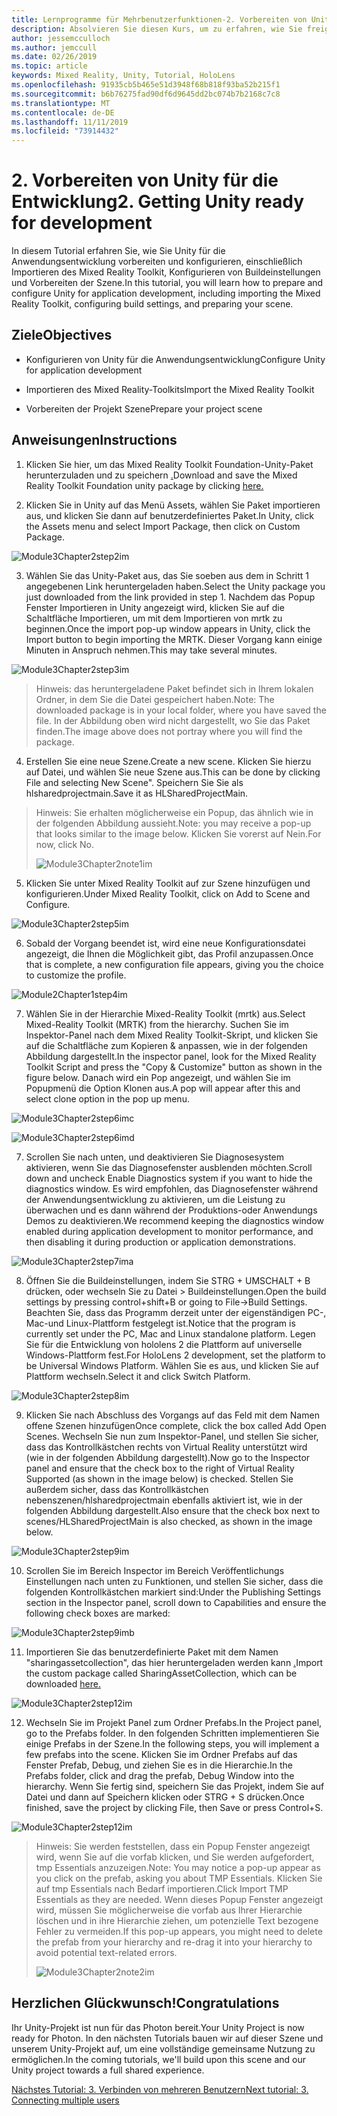 ```yaml
---
title: Lernprogramme für Mehrbenutzerfunktionen-2. Vorbereiten von Unity für die Entwicklung
description: Absolvieren Sie diesen Kurs, um zu erfahren, wie Sie freigegebene Umgebungen mit mehreren Benutzern in einer hololens 2-Anwendung implementieren.
author: jessemcculloch
ms.author: jemccull
ms.date: 02/26/2019
ms.topic: article
keywords: Mixed Reality, Unity, Tutorial, HoloLens
ms.openlocfilehash: 91935cb5b465e51d3948f68b818f93ba52b215f1
ms.sourcegitcommit: b6b76275fad90df6d9645dd2bc074b7b2168c7c8
ms.translationtype: MT
ms.contentlocale: de-DE
ms.lasthandoff: 11/11/2019
ms.locfileid: "73914432"
---
```

# <a name="2-getting-unity-ready-for-development"></a><span data-ttu-id="55439-105">2. Vorbereiten von Unity für die Entwicklung</span><span class="sxs-lookup"><span data-stu-id="55439-105">2. Getting Unity ready for development</span></span> 


<span data-ttu-id="55439-106">In diesem Tutorial erfahren Sie, wie Sie Unity für die Anwendungsentwicklung vorbereiten und konfigurieren, einschließlich Importieren des Mixed Reality Toolkit, Konfigurieren von Buildeinstellungen und Vorbereiten der Szene.</span><span class="sxs-lookup"><span data-stu-id="55439-106">In this tutorial, you will learn how to prepare and configure Unity for application development, including importing the Mixed Reality Toolkit, configuring build settings, and preparing your scene.</span></span>

## <a name="objectives"></a><span data-ttu-id="55439-107">Ziele</span><span class="sxs-lookup"><span data-stu-id="55439-107">Objectives</span></span>

- <span data-ttu-id="55439-108">Konfigurieren von Unity für die Anwendungsentwicklung</span><span class="sxs-lookup"><span data-stu-id="55439-108">Configure Unity for application development</span></span>

- <span data-ttu-id="55439-109">Importieren des Mixed Reality-Toolkits</span><span class="sxs-lookup"><span data-stu-id="55439-109">Import the Mixed Reality Toolkit</span></span>

- <span data-ttu-id="55439-110">Vorbereiten der Projekt Szene</span><span class="sxs-lookup"><span data-stu-id="55439-110">Prepare your project scene</span></span>

## <a name="instructions"></a><span data-ttu-id="55439-111">Anweisungen</span><span class="sxs-lookup"><span data-stu-id="55439-111">Instructions</span></span>

1. <span data-ttu-id="55439-112">Klicken Sie hier, um das Mixed Reality Toolkit Foundation-Unity-Paket herunterzuladen und zu speichern [.](https://github.com/microsoft/MixedRealityToolkit-Unity/releases/download/v2.1.0/Microsoft.MixedReality.Toolkit.Unity.Foundation.2.1.0.unitypackage)</span><span class="sxs-lookup"><span data-stu-id="55439-112">Download and save the Mixed Reality Toolkit Foundation unity package by clicking [here.](https://github.com/microsoft/MixedRealityToolkit-Unity/releases/download/v2.1.0/Microsoft.MixedReality.Toolkit.Unity.Foundation.2.1.0.unitypackage)</span></span>

2. <span data-ttu-id="55439-113">Klicken Sie in Unity auf das Menü Assets, wählen Sie Paket importieren aus, und klicken Sie dann auf benutzerdefiniertes Paket.</span><span class="sxs-lookup"><span data-stu-id="55439-113">In Unity, click the Assets menu and select Import Package, then click on Custom Package.</span></span>

![Module3Chapter2step2im](images/module3chapter2step2im.PNG)

3. <span data-ttu-id="55439-115">Wählen Sie das Unity-Paket aus, das Sie soeben aus dem in Schritt 1 angegebenen Link heruntergeladen haben.</span><span class="sxs-lookup"><span data-stu-id="55439-115">Select the Unity package you just downloaded from the link provided in step 1.</span></span> <span data-ttu-id="55439-116">Nachdem das Popup Fenster Importieren in Unity angezeigt wird, klicken Sie auf die Schaltfläche Importieren, um mit dem Importieren von mrtk zu beginnen.</span><span class="sxs-lookup"><span data-stu-id="55439-116">Once the import pop-up window appears in Unity, click the Import button to begin importing the MRTK.</span></span> <span data-ttu-id="55439-117">Dieser Vorgang kann einige Minuten in Anspruch nehmen.</span><span class="sxs-lookup"><span data-stu-id="55439-117">This may take several minutes.</span></span>

![Module3Chapter2step3im](images/module3chapter2step3im.PNG)

> <span data-ttu-id="55439-119">Hinweis: das heruntergeladene Paket befindet sich in Ihrem lokalen Ordner, in dem Sie die Datei gespeichert haben.</span><span class="sxs-lookup"><span data-stu-id="55439-119">Note: The downloaded package is in your local folder, where you have saved the file.</span></span> <span data-ttu-id="55439-120">In der Abbildung oben wird nicht dargestellt, wo Sie das Paket finden.</span><span class="sxs-lookup"><span data-stu-id="55439-120">The image above does not portray where you will find the package.</span></span>

4. <span data-ttu-id="55439-121">Erstellen Sie eine neue Szene.</span><span class="sxs-lookup"><span data-stu-id="55439-121">Create a new scene.</span></span> <span data-ttu-id="55439-122">Klicken Sie hierzu auf Datei, und wählen Sie neue Szene aus.</span><span class="sxs-lookup"><span data-stu-id="55439-122">This can be done by clicking File and selecting New Scene".</span></span> <span data-ttu-id="55439-123">Speichern Sie Sie als hlsharedprojectmain.</span><span class="sxs-lookup"><span data-stu-id="55439-123">Save it as HLSharedProjectMain.</span></span>

> <span data-ttu-id="55439-124">Hinweis: Sie erhalten möglicherweise ein Popup, das ähnlich wie in der folgenden Abbildung aussieht.</span><span class="sxs-lookup"><span data-stu-id="55439-124">Note: you may receive a pop-up that looks similar to the image below.</span></span> <span data-ttu-id="55439-125">Klicken Sie vorerst auf Nein.</span><span class="sxs-lookup"><span data-stu-id="55439-125">For now, click No.</span></span>
>
> ![Module3Chapter2note1im](images/module3chapter2note1im.PNG)

5. <span data-ttu-id="55439-127">Klicken Sie unter Mixed Reality Toolkit auf zur Szene hinzufügen und konfigurieren.</span><span class="sxs-lookup"><span data-stu-id="55439-127">Under Mixed Reality Toolkit, click on Add to Scene and Configure.</span></span>

![Module3Chapter2step5im](images/module3chapter2step5im.PNG)

6. <span data-ttu-id="55439-129">Sobald der Vorgang beendet ist, wird eine neue Konfigurationsdatei angezeigt, die Ihnen die Möglichkeit gibt, das Profil anzupassen.</span><span class="sxs-lookup"><span data-stu-id="55439-129">Once that is complete, a new configuration file appears, giving you the choice to customize the profile.</span></span> 

![Module2Chapter1step4im](images/Module2Chapter1step4im.PNG)

7. <span data-ttu-id="55439-131">Wählen Sie in der Hierarchie Mixed-Reality Toolkit (mrtk) aus.</span><span class="sxs-lookup"><span data-stu-id="55439-131">Select Mixed-Reality Toolkit (MRTK) from the  hierarchy.</span></span> <span data-ttu-id="55439-132">Suchen Sie im Inspektor-Panel nach dem Mixed Reality Toolkit-Skript, und klicken Sie auf die Schaltfläche zum Kopieren & anpassen, wie in der folgenden Abbildung dargestellt.</span><span class="sxs-lookup"><span data-stu-id="55439-132">In the inspector panel, look for the Mixed Reality Toolkit Script and press the "Copy & Customize" button  as shown in the figure below.</span></span>  <span data-ttu-id="55439-133">Danach wird ein Pop angezeigt, und wählen Sie im Popupmenü die Option Klonen aus.</span><span class="sxs-lookup"><span data-stu-id="55439-133">A pop will appear after this and select clone option in the pop up menu.</span></span>

![Module3Chapter2step6imc](images/module3chapter2step6imc.PNG)

![Module3Chapter2step6imd](images/module3chapter2step6imd.PNG)

7. <span data-ttu-id="55439-136">Scrollen Sie nach unten, und deaktivieren Sie Diagnosesystem aktivieren, wenn Sie das Diagnosefenster ausblenden möchten.</span><span class="sxs-lookup"><span data-stu-id="55439-136">Scroll down and uncheck Enable Diagnostics system if you want to hide the diagnostics window.</span></span> <span data-ttu-id="55439-137">Es wird empfohlen, das Diagnosefenster während der Anwendungsentwicklung zu aktivieren, um die Leistung zu überwachen und es dann während der Produktions-oder Anwendungs Demos zu deaktivieren.</span><span class="sxs-lookup"><span data-stu-id="55439-137">We recommend keeping the diagnostics window enabled during application development to monitor performance, and then disabling it during production or application demonstrations.</span></span> 

![Module3Chapter2step7ima](images/module3chapter2step7ima.PNG)

8. <span data-ttu-id="55439-139">Öffnen Sie die Buildeinstellungen, indem Sie STRG + UMSCHALT + B drücken, oder wechseln Sie zu Datei > Buildeinstellungen.</span><span class="sxs-lookup"><span data-stu-id="55439-139">Open the build settings by pressing control+shift+B or going to File->Build Settings.</span></span> <span data-ttu-id="55439-140">Beachten Sie, dass das Programm derzeit unter der eigenständigen PC-, Mac-und Linux-Plattform festgelegt ist.</span><span class="sxs-lookup"><span data-stu-id="55439-140">Notice that the program is currently set under the PC, Mac and Linux standalone platform.</span></span> <span data-ttu-id="55439-141">Legen Sie für die Entwicklung von hololens 2 die Plattform auf universelle Windows-Plattform fest.</span><span class="sxs-lookup"><span data-stu-id="55439-141">For HoloLens 2 development, set the platform to be Universal Windows Platform.</span></span> <span data-ttu-id="55439-142">Wählen Sie es aus, und klicken Sie auf Plattform wechseln.</span><span class="sxs-lookup"><span data-stu-id="55439-142">Select it and click Switch Platform.</span></span>

![Module3Chapter2step8im](images/module3chapter2step8im.PNG)

9. <span data-ttu-id="55439-144">Klicken Sie nach Abschluss des Vorgangs auf das Feld mit dem Namen offene Szenen hinzufügen</span><span class="sxs-lookup"><span data-stu-id="55439-144">Once complete, click the box called Add Open Scenes.</span></span> <span data-ttu-id="55439-145">Wechseln Sie nun zum Inspektor-Panel, und stellen Sie sicher, dass das Kontrollkästchen rechts von Virtual Reality unterstützt wird (wie in der folgenden Abbildung dargestellt).</span><span class="sxs-lookup"><span data-stu-id="55439-145">Now go to the Inspector panel and ensure that the check box to the right of Virtual Reality Supported (as shown in the image below) is checked.</span></span> <span data-ttu-id="55439-146">Stellen Sie außerdem sicher, dass das Kontrollkästchen nebenszenen/hlsharedprojectmain ebenfalls aktiviert ist, wie in der folgenden Abbildung dargestellt.</span><span class="sxs-lookup"><span data-stu-id="55439-146">Also ensure that the check box next to scenes/HLSharedProjectMain is also checked, as shown in the image below.</span></span>

![Module3Chapter2step9im](images/module3chapter2step9im.PNG)

10. <span data-ttu-id="55439-148">Scrollen Sie im Bereich Inspector im Bereich Veröffentlichungs Einstellungen nach unten zu Funktionen, und stellen Sie sicher, dass die folgenden Kontrollkästchen markiert sind:</span><span class="sxs-lookup"><span data-stu-id="55439-148">Under the Publishing Settings section in the Inspector panel, scroll down to Capabilities and ensure the following check boxes are marked:</span></span>

![Module3Chapter2step9imb](images/module3chapter2step9imb.PNG)

11. <span data-ttu-id="55439-150">Importieren Sie das benutzerdefinierte Paket mit dem Namen "sharingassetcollection", das hier heruntergeladen werden kann [.](https://github.com/microsoft/MixedRealityLearning/releases/tag/development)</span><span class="sxs-lookup"><span data-stu-id="55439-150">Import the custom package called SharingAssetCollection, which can be downloaded [here.](https://github.com/microsoft/MixedRealityLearning/releases/tag/development)</span></span>

![Module3Chapter2step12im](images/module3chapter2step11im.PNG)

12. <span data-ttu-id="55439-152">Wechseln Sie im Projekt Panel zum Ordner Prefabs.</span><span class="sxs-lookup"><span data-stu-id="55439-152">In the Project panel, go to the Prefabs folder.</span></span> <span data-ttu-id="55439-153">In den folgenden Schritten implementieren Sie einige Prefabs in der Szene.</span><span class="sxs-lookup"><span data-stu-id="55439-153">In the following steps, you will implement a few prefabs into the scene.</span></span> <span data-ttu-id="55439-154">Klicken Sie im Ordner Prefabs auf das Fenster Prefab, Debug, und ziehen Sie es in die Hierarchie.</span><span class="sxs-lookup"><span data-stu-id="55439-154">In the Prefabs folder, click and drag the prefab, Debug Window into the hierarchy.</span></span> <span data-ttu-id="55439-155">Wenn Sie fertig sind, speichern Sie das Projekt, indem Sie auf Datei und dann auf Speichern klicken oder STRG + S drücken.</span><span class="sxs-lookup"><span data-stu-id="55439-155">Once finished, save the project by clicking File, then Save or press Control+S.</span></span>

![Module3Chapter2step12im](images/module3chapter2step12im.PNG)

   > <span data-ttu-id="55439-157">Hinweis: Sie werden feststellen, dass ein Popup Fenster angezeigt wird, wenn Sie auf die vorfab klicken, und Sie werden aufgefordert, tmp Essentials anzuzeigen.</span><span class="sxs-lookup"><span data-stu-id="55439-157">Note: You may notice a pop-up appear as you click on the prefab, asking you about TMP Essentials.</span></span> <span data-ttu-id="55439-158">Klicken Sie auf tmp Essentials nach Bedarf importieren.</span><span class="sxs-lookup"><span data-stu-id="55439-158">Click Import TMP Essentials as they are needed.</span></span> <span data-ttu-id="55439-159">Wenn dieses Popup Fenster angezeigt wird, müssen Sie möglicherweise die vorfab aus Ihrer Hierarchie löschen und in ihre Hierarchie ziehen, um potenzielle Text bezogene Fehler zu vermeiden.</span><span class="sxs-lookup"><span data-stu-id="55439-159">If this pop-up appears, you might need to delete the prefab from your hierarchy and re-drag it into your hierarchy to avoid potential text-related errors.</span></span>
   >
>![Module3Chapter2note2im](images/module3chapter2note2im.PNG)


## <a name="congratulations"></a><span data-ttu-id="55439-161">Herzlichen Glückwunsch!</span><span class="sxs-lookup"><span data-stu-id="55439-161">Congratulations</span></span>

<span data-ttu-id="55439-162">Ihr Unity-Projekt ist nun für das Photon bereit.</span><span class="sxs-lookup"><span data-stu-id="55439-162">Your Unity Project is now ready for Photon.</span></span> <span data-ttu-id="55439-163">In den nächsten Tutorials bauen wir auf dieser Szene und unserem Unity-Projekt auf, um eine vollständige gemeinsame Nutzung zu ermöglichen.</span><span class="sxs-lookup"><span data-stu-id="55439-163">In the coming tutorials, we'll build upon this scene and our Unity project towards a full shared experience.</span></span>

<span data-ttu-id="55439-164">[Nächstes Tutorial: 3. Verbinden von mehreren Benutzern](mrlearning-sharing(photon)-ch3.md)</span><span class="sxs-lookup"><span data-stu-id="55439-164">[Next tutorial: 3. Connecting multiple users](mrlearning-sharing(photon)-ch3.md)</span></span>

